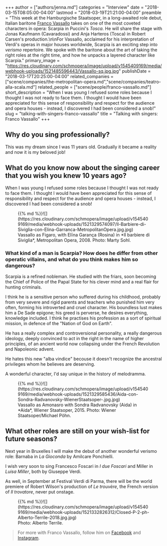 +++
author = ["authors/jenna.md"]
categories = "Interview"
date = "2018-03-15T08:05:00-04:00"
lastmod = "2018-03-19T21:21:00-04:00"
preamble = "This week at the Hamburgische Staatsoper, in a long-awaited role debut, Italian baritone [Franco Vassallo](/scene/people/franco-vassallo/) takes on one of the most coveted characters in opera: Scarpia in Puccini's *Tosca*. He will share the stage with Jonas Kaufmann (Cavaradossi) and Anja Harteros (Tosca) in Robert Carsen's production.\n\nFor Vassallo, acclaimed for his interpretation of Verdi's operas in major houses worldwide, Scarpia is an exciting step into *verismo* repertoire. We spoke with the baritone about the art of taking the right roles at the right time, and how he unpacks a layered character like Scarpia."
primary_image = "https://res.cloudinary.com/schmopera/image/upload/v1545409169/media/webhook-uploads/1521485596443/Vassallo-sq.jpg.jpg"
publishDate = "2018-03-17T20:25:00-04:00"
related_companies = ["scene/companies/the-metropolitan-opera.md","scene/companies/teatro-alla-scala.md"]
related_people = ["scene/people/franco-vassallo.md"]
short_description = "When I was young I refused some roles because I thought I was not ready to face them. I thought I would have been appreciated for this sense of responsibility and respect for the audience and opera houses - instead, I discovered I had been considered a snob!"
slug = "talking-with-singers-franco-vassallo"
title = "Talking with singers: Franco Vassallo"
+++

## Why do you sing professionally?

This was my dream since I was 11 years old. Gradually it became a reality and now it is my beloved job!

## What do you know now about the singing career that you wish you knew 10 years ago?

When I was young I refused some roles because I thought I was not ready to face them. I thought I would have been appreciated for this sense of responsibility and respect for the audience and opera houses - instead, I discovered I had been considered a snob!

<figure data-type="image">{{% md %}}![](https://res.cloudinary.com/schmopera/image/upload/v1545409169/media/webhook-uploads/1521329574097/Il-Barbiere-di-Siviglia-con-Elina-Garranca-MetropolitanOpera.jpg.jpg)
<figcaption>Vassallo as Figaro, with Elīna Garança (Rosina) in *Il barbiere di Siviglia*, Metropolitan Opera, 2008. Photo: Marty Sohl.</figcaption>
</figure>

### What kind of a man is Scarpia? How does he differ from other operatic villains, and what do you think makes him so dangerous?

Scarpia is a refined nobleman. He studied with the friars, soon becoming the Chief of Police of the Papal State for his clever mind and a real flair for hunting criminals.

I think he is a sensitive person who suffered during his childhood, probably from very severe and rigid parents and teachers who punished him very often, forming his introverted and cruel character. His boundless lust makes him a De Sade epigone; his greed is perverse, he desires everything, knowledge included. I think he practises his profession as a sort of spiritual mission, in defence of the "Nation of God on Earth".

He has a really complex and controversional personality, a really dangerous ideology, deeply convinced to act in the right in the name of higher principles, of an ancient world now collapsing under the French Revolution and Napoleonic advent.

He hates this new "alba vindice" becouse it doesn't recognize the ancestral privileges whom he believes are deserving.

A wonderful character, I'd say unique in the history of melodramma.

<figure data-type="image">{{% md %}}![](https://res.cloudinary.com/schmopera/image/upload/v1545409169/media/webhook-uploads/1521329585436/Aida-con-Sondra-Radvanovsky-WienerStaatsoper-.jpg.jpg)
<figcaption>Vassallo as Amonasro with Sondra Radvanovsky (Aida) in *Aida*, Wiener Staatsoper, 2015. Photo: Wiener Staatsoper/Michael Pöhn.</figcaption>
</figure>

## What other roles are still on your wish-list for future seasons?

Next year in Bruxelles I will make the debut of another wonderful verismo role: Barnaba in *La Gioconda* by Amilcare Ponchielli.

I wish very soon to sing Francesco Foscari in *I due Foscari* and Miller in *Luisa Miller*, both by Giuseppe Verdi.

As well, in September at Festival Verdi di Parma, there will be the world premiere of Robert Wilson's production of *Le trouvère*, the French version of *Il trovatore*, never put onstage.

<figure data-type="image">{{% md %}}![](https://res.cloudinary.com/schmopera/image/upload/v1545409169/media/webhook-uploads/1521332826312/Closed-P-2-ph-Alberto-Terrile-2018.jpg.jpg)
<figcaption>Photo: Alberto Terrile.</figcaption>
</figure>

>For more with Franco Vassallo, follow him on [Facebook](https://www.facebook.com/francovassallobaritono/) and [Instagram](https://www.instagram.com/francovassallobaritono/). 


